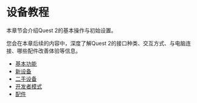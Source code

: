 # 设备教程

本章节会介绍Quest 2的基本操作与初始设置。

您会在本章后续的内容中，深度了解Quest 2的接口种类、交互方式、与电脑连接、哪些配件改善体验等信息。

* [基本功能](BaseFunc.md)
* [新设备](NewDevice.md)
* [二手设备](SecondDevice.md)
* [开发者模式]()
* [配件]()
